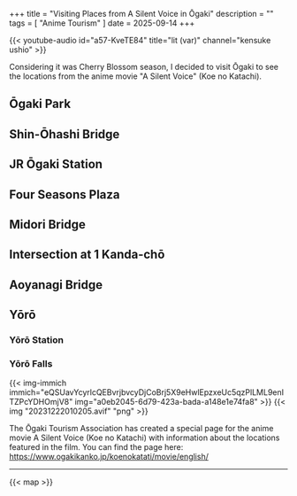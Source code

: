 +++
title = "Visiting Places from A Silent Voice in Ōgaki"
description = ""
tags = [
  "Anime Tourism"
]
date = 2025-09-14
+++

{{< youtube-audio id="a57-KveTE84" title="lit (var)" channel="kensuke ushio" >}}

Considering it was Cherry Blossom season, I decided to visit Ōgaki to see the locations from the anime movie "A Silent Voice" (Koe no Katachi).

## Ōgaki Park

## Shin-Ōhashi Bridge

## JR Ōgaki Station

## Four Seasons Plaza

## Midori Bridge

##  Intersection at 1 Kanda-chō


## Aoyanagi Bridge

## Yōrō

### Yōrō Station

### Yōrō Falls


{{< img-immich immich="eQSUavYcyrlcQEBvrjbvcyDjCoBrj5X9eHwlEpzxeUc5qzPlLML9enITZPcYDHOmjV8" img="a0eb2045-6d79-423a-bada-a148e1e74fa8" >}}
{{< img "20231222010205.avif" "png" >}}


The Ōgaki Tourism Association has created a special page for the anime movie A Silent Voice (Koe no Katachi) with information about the locations featured in the film. You can find the page here:
<https://www.ogakikanko.jp/koenokatati/movie/english/>

---

{{< map >}}

<style>
.container img {
    max-width: 645px;
}
</style>
